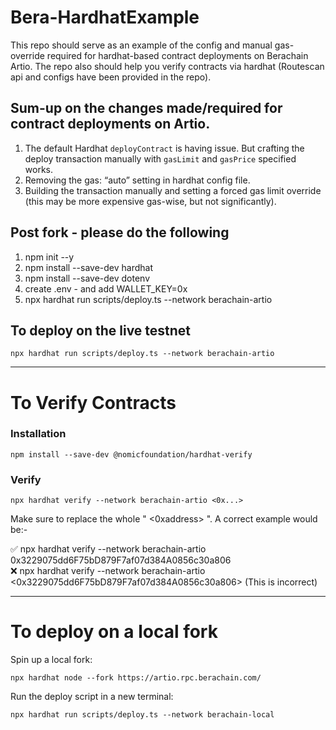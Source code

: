 # Bera-HardhatExample

This repo should serve as an example of the config and manual gas-override required for hardhat-based contract deployments on Berachain Artio. The repo also should help you verify contracts via hardhat (Routescan api and configs have been provided in the repo).

## Sum-up on the changes made/required for contract deployments on Artio.

1. The default Hardhat `deployContract` is having issue. But crafting the deploy transaction manually with `gasLimit` and `gasPrice` specified works.
2. Removing the gas: “auto” setting in hardhat config file.
3. Building the transaction manually and setting a forced gas limit override (this may be more expensive gas-wise, but not significantly).

## Post fork - please do the following

1. npm init --y
2. npm install --save-dev hardhat
3. npm install --save-dev dotenv
4. create .env - and add WALLET_KEY=0x
5. npx hardhat run scripts/deploy.ts --network berachain-artio

## To deploy on the live testnet

```shell
npx hardhat run scripts/deploy.ts --network berachain-artio
```

---

# To Verify Contracts

### Installation

```shell
npm install --save-dev @nomicfoundation/hardhat-verify
```

### Verify

```shell
npx hardhat verify --network berachain-artio <0x...>
```

Make sure to replace the whole " <0xaddress> ". A correct example would be:-

✅ npx hardhat verify --network berachain-artio 0x3229075dd6F75bD879F7af07d384A0856c30a806
<br>
❌ npx hardhat verify --network berachain-artio <0x3229075dd6F75bD879F7af07d384A0856c30a806> (This is incorrect)

---

# To deploy on a local fork

Spin up a local fork:

```shell
npx hardhat node --fork https://artio.rpc.berachain.com/
```

Run the deploy script in a new terminal:

```shell
npx hardhat run scripts/deploy.ts --network berachain-local
```
